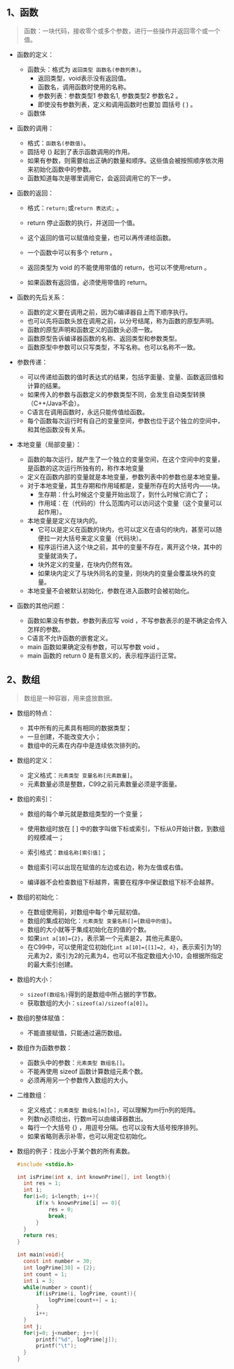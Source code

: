 

## 1、函数

> 函数：一块代码，接收零个或多个参数，进行一些操作并返回零个或一个值。

- 函数的定义：

  - 函数头：格式为 `返回类型 函数名(参数列表)`。
    - 返回类型，void表示没有返回值。
    - 函数名，调用函数时使用的名称。
    - 参数列表：参数类型1 参数名1, 参数类型2 参数名2 。
    - 即使没有参数列表，定义和调用函数时也要加 圆括号 ( ) 。
  - 函数体

- 函数的调用：

  - 格式：`函数名(参数值)`。
  - 圆括号 () 起到了表示函数调用的作用。
  - 如果有参数，则需要给出正确的数量和顺序。这些值会被按照顺序依次用来初始化函数中的参数。
  - 函数知道每次是哪里调用它，会返回调用它的下一步。

- 函数的返回：

  - 格式：`return;`或`return 表达式;` 。

  - return 停止函数的执行，并送回一个值。
  - 这个返回的值可以赋值给变量，也可以再传递给函数。
  - 一个函数中可以有多个 return 。
  - 返回类型为 void 的不能使用带值的 return，也可以不使用return 。
  - 如果函数有返回值，必须使用带值的 return。

- 函数的先后关系：

  - 函数的定义要在调用之前，因为C编译器自上而下顺序执行。
  - 也可以先将函数头放在调用之前，以分号结尾，称为函数的原型声明。
  - 函数的原型声明和函数定义的函数头必须一致。
  - 函数原型告诉编译器函数的名称、返回类型和参数类型。
  - 函数原型中参数可以只写类型，不写名称。也可以名称不一致。

- 参数传递：

  - 可以传递给函数的值时表达式的结果，包括字面量、变量、函数返回值和计算的结果。
  - 如果传入的参数与函数定义的参数类型不同，会发生自动类型转换（C++/Java不会）。
  - C语言在调用函数时，永远只能传值给函数。
  - 每个函数每次运行时有自己的变量空间，参数也位于这个独立的空间中，和其他函数没有关系。

- 本地变量（局部变量）：

  - 函数的每次运行，就产生了一个独立的变量空间，在这个空间中的变量，是函数的这次运行所独有的，称作本地变量
  - 定义在函数内部的变量就是本地变量，参数列表中的参数也是本地变量。
  - 对于本地变量，其生存期和作用域都是，变量所存在的大括号内——块。
    - 生存期：什么时候这个变量开始出现了，到什么时候它消亡了；
    - 作用域：在（代码的）什么范围内可以访问这个变量（这个变量可以起作用）。
  - 本地变量是定义在块内的。
    - 它可以是定义在函数的块内，也可以定义在语句的块内，甚至可以随便拉一对大括号来定义变量（代码块）。
    - 程序运行进入这个块之前，其中的变量不存在，离开这个块，其中的变量就消失了。
    - 块外定义的变量，在块内仍然有效。
    - 如果块内定义了与块外同名的变量，则块内的变量会覆盖块外的变量。
  - 本地变量不会被默认初始化，参数在进入函数时会被初始化。

- 函数的其他问题：

  - 函数如果没有参数，参数列表应写 void ，不写参数表示的是不确定会传入怎样的参数。
  - C语言不允许函数的嵌套定义。
  - main 函数如果确定没有参数，可以写参数 void 。
  - main 函数的 return 0 是有意义的，表示程序运行正常。

## 2、数组

> 数组是一种容器，用来盛放数据。

- 数组的特点：
  - 其中所有的元素具有相同的数据类型；
  - 一旦创建，不能改变大小；
  - 数组中的元素在内存中是连续依次排列的。

- 数组的定义：

  - 定义格式：`元素类型 变量名称[元素数量]`。
  - 元素数量必须是整数，C99之前元素数量必须是字面量。

- 数组的索引：

  - 数组的每个单元就是数组类型的一个变量；
  - 使用数组时放在 [ ] 中的数字叫做下标或索引，下标从0开始计数，到数组的规模减一；

  - 索引格式：`数组名称[索引值]`；
  - 数组索引可以出现在赋值的左边或右边，称为左值或右值。
  - 编译器不会检查数组下标越界，需要在程序中保证数组下标不会越界。

- 数组的初始化：

  - 在数组使用前，对数组中每个单元赋初值。
  - 数组的集成初始化：`元素类型 变量名称[]={数组中的值}`。
  - 数组的大小就等于集成初始化在的值的个数。
  - 如果`int a[10]={2}`，表示第一个元素是2，其他元素是0。
  - 在C99中，可以使用定位初始化`int a[10]={[1]=2, 4}`，表示索引为1的元素为2，索引为2的元素为4，也可以不指定数组大小10，会根据所指定的最大索引创建。

- 数组的大小：

  - `sizeof(数组名)`得到的是数组中所占据的字节数。
  - 获取数组的大小：`sizeof(a)/sizeof(a[0])`。

- 数组的整体赋值：

  - 不能直接赋值，只能通过遍历数组。

- 数组作为函数参数：

  - 函数头中的参数：`元素类型 数组名[]`。
  - 不能再使用 sizeof 函数计算数组元素个数。
  - 必须再用另一个参数传入数组的大小。

- 二维数组：

  - 定义格式：`元素类型 数组名[m][n]`，可以理解为m行n列的矩阵。
  - 列数n必须给出，行数m可以由编译器数出。
  - 每行一个大括号 {} ，用逗号分隔。也可以没有大括号按序排列。
  - 如果省略则表示补零，也可以用定位初始化。

- 数组的例子：找出小于某个数的所有素数。

  ```c
  #include <stdio.h>
  
  int isPrime(int x, int knownPrime[], int length){
  	int res = 1;
  	int i;
  	for(i=0; i<length; i++){
  		if(x % knownPrime[i] == 0){
  			res = 0;
  			break;
  		}
  	}
  	return res;
  } 
  
  int main(void){
  	const int number = 30;
  	int logPrime[30] = {2};
  	int count = 1;
  	int i = 3;
  	while(number > count){
  		if(isPrime(i, logPrime, count)){
  			logPrime[count++] = i;
  		}
  		i++;
  	}
  	int j;
  	for(j=0; j<number; j++){
  		printf("%d", logPrime[j]);
  		printf("\t");
  	}
  }
  ```

  



